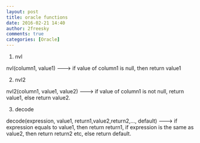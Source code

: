 ```yaml
---
layout: post
title: oracle functions
date: 2016-02-21 14:40
author: 2freesky
comments: true
categories: [Oracle]
---
```

<ol>
	<li>
<p class="western">nvl</p>
</li>
</ol>
<p class="western">nvl(column1, value1) ---&gt; if value of column1 is null, then return value1</p>

<ol start="2">
	<li>
<p class="western">nvl2</p>
</li>
</ol>
<p class="western">nvl2(column1, value1, value2) ---&gt; if value of column1 is not null, return value1, else return value2.</p>

<ol start="3">
	<li>
<p class="western">decode</p>
</li>
</ol>
<p class="western">decode(expression, value1, return1,value2,return2,..., default) ---&gt; if expression equals to value1, then return return1, if expression is the same as value2, then return return2 etc, else return default.</p>
